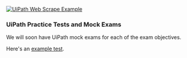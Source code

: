 [![UiPath Web Scrape Example](http://img.youtube.com/vi/kkFpiNmseos/0.jpg)](http://www.youtube.com/watch?v=kkFpiNmseos "UiPath Web Scrape Example")

<h3>UiPath Practice Tests and Mock Exams</h3>
We will soon have UiPath mock exams for each of the exam objectives.

Here's an [example test](https://uipath-certification.github.io/2020/10/01/test-quiz.html).
